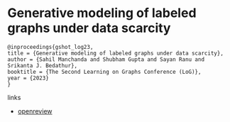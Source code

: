 # Generative modeling of labeled graphs under data scarcity

```
@inproceedings{gshot_log23,
title = {Generative modeling of labeled graphs under data scarcity},
author = {Sahil Manchanda and Shubham Gupta and Sayan Ranu and Srikanta J. Bedathur},
booktitle = {The Second Learning on Graphs Conference (LoG)},
year = {2023}
}
```

links
- [openreview](https://openreview.net/forum?id=Hy9K2WiVwW)
